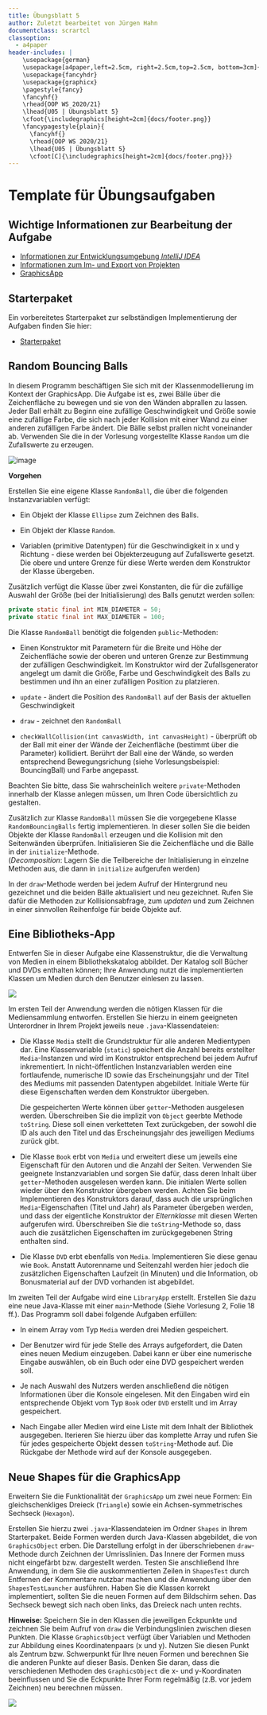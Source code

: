 ```yaml
---
title: Übungsblatt 5
author: Zuletzt bearbeitet von Jürgen Hahn
documentclass: scrartcl
classoption:
  - a4paper
header-includes: |
    \usepackage{german} 
    \usepackage[a4paper,left=2.5cm, right=2.5cm,top=2.5cm, bottom=3cm]{geometry}
    \usepackage{fancyhdr}
    \usepackage{graphicx}
    \pagestyle{fancy}
    \fancyhf{}
    \rhead{OOP WS 2020/21}
    \lhead{U05 | Übungsblatt 5}
    \cfoot{\includegraphics[height=2cm]{docs/footer.png}}
    \fancypagestyle{plain}{
      \fancyhf{}
      \rhead{OOP WS 2020/21}
      \lhead{U05 | Übungsblatt 5}
      \cfoot[C]{\includegraphics[height=2cm]{docs/footer.png}}}
---
```



# Template für Übungsaufgaben 

## Wichtige Informationen zur Bearbeitung der Aufgabe 
 - [Informationen zur Entwicklungsumgebung *IntelliJ IDEA*](https://elearning.uni-regensburg.de/mod/book/view.php?id=1480675)
 - [Informationen zum Im- und Export von Projekten](https://elearning.uni-regensburg.de/mod/book/view.php?id=1480675&chapterid=51551)
 - [GraphicsApp](https://elearning.uni-regensburg.de/mod/url/view.php?id=1482162)
 
## Starterpaket

Ein vorbereitetes Starterpaket zur selbständigen Implementierung der Aufgaben finden Sie hier:
 - [Starterpaket](https://github.com/OOP-Ubungen-WS2020-21/U05-GraphicsApp/archive/Starterpaket.zip)

## **Random Bouncing Balls**

In diesem Programm beschäftigen Sie sich mit der Klassenmodellierung im Kontext der GraphicsApp. 
Die Aufgabe ist es, zwei Bälle über die Zeichenfläche zu bewegen und sie 
von den Wänden abprallen zu lassen. Jeder Ball erhält zu Beginn eine zufällige
Geschwindigkeit und Größe sowie eine zufällige Farbe, die sich nach
jeder Kollision mit einer Wand zu einer anderen zufälligen Farbe ändert. Die Bälle selbst prallen nicht voneinander ab. Verwenden Sie die in der Vorlesung vorgestellte Klasse `Random` um die Zufallswerte zu
erzeugen.

![image](docs/screenshot_bouncingballs.png)

**Vorgehen**

Erstellen Sie eine eigene Klasse `RandomBall`, die über die folgenden
Instanzvariablen verfügt:

-   Ein Objekt der Klasse `Ellipse` zum Zeichnen des Balls.

-   Ein Objekt der Klasse `Random`.

-   Variablen (primitive Datentypen) für die Geschwindigkeit in x und y
    Richtung - diese werden bei Objekterzeugung auf Zufallswerte
    gesetzt. Die obere und untere Grenze für diese Werte werden dem
    Konstruktor der Klasse übergeben.

Zusätzlich verfügt die Klasse über zwei Konstanten, die für die
zufällige Auswahl der Größe (bei der Initialisierung) des Balls genutzt
werden sollen:

``` java
private static final int MIN_DIAMETER = 50;
private static final int MAX_DIAMETER = 100;
```

Die Klasse `RandomBall` benötigt die folgenden `public`-Methoden:

-   Einen Konstruktor mit Parametern für die Breite und Höhe der
    Zeichenfläche sowie der oberen und unteren Grenze zur Bestimmung
    der zufälligen Geschwindigkeit. Im Konstruktor wird der
    Zufallsgenerator angelegt um damit die Größe, Farbe und
    Geschwindigkeit des Balls zu bestimmen und ihn an einer zufälligen
    Position zu platzieren.

-   `update` - ändert die Position des `RandomBall` auf der Basis der
    aktuellen Geschwindigkeit

-   `draw` - zeichnet den `RandomBall`

-   `checkWallCollision(int canvasWidth, int canvasHeight)` - überprüft
    ob der Ball mit einer der Wände der Zeichenfläche (bestimmt über die
    Parameter) kollidiert. Berührt der Ball eine der Wände, so werden
    entsprechend Bewegungsrichung (siehe Vorlesungsbeispiel:
    BouncingBall) und Farbe angepasst.

Beachten Sie bitte, dass Sie wahrscheinlich weitere `private`-Methoden
innerhalb der Klasse anlegen müssen, um Ihren Code übersichtlich zu
gestalten.

Zusätzlich zur Klasse `RandomBall` müssen Sie die vorgegebene Klasse
`RandomBouncingBalls` fertig implementieren. In dieser sollen Sie die beiden Objekte der Klasse `RandomBall` erzeugen und die Kollision mit den Seitenwänden überprüfen. Initialisieren Sie die Zeichenfläche und die Bälle in der `initialize`-Methode.\
 (*Decomposition*: Lagern Sie die Teilbereiche der Initialisierung in einzelne Methoden aus, die dann in `initialize` aufgerufen werden)

In der `draw`-Methode werden bei jedem Aufruf der Hintergrund
neu gezeichnet und die beiden Bälle aktualisiert und neu gezeichnet.
Rufen Sie dafür die Methoden zur Kollisionsabfrage, zum *updaten* und
zum Zeichnen in einer sinnvollen Reihenfolge für beide Objekte auf.

## **Eine Bibliotheks-App**

Entwerfen Sie in dieser Aufgabe eine Klassenstruktur, die die Verwaltung
von Medien in einem Bibliothekskatalog abbildet. Der Katalog soll Bücher
und DVDs enthalten können; Ihre Anwendung nutzt die
implementierten Klassen um Medien durch den Benutzer einlesen zu
lassen.

![](docs/screenshot_library.png)

Im ersten Teil der Anwendung werden die nötigen Klassen für die
Mediensammlung entworfen. Erstellen Sie hierzu in einem geeigneten Unterordner in Ihrem Projekt jeweils neue `.java`-Klassendateien:

-   Die Klasse `Media` stellt die Grundstruktur für alle anderen
    Medientypen dar. Eine Klassenvariable (`static`) speichert die
    Anzahl bereits erstellter `Media`-Instanzen und wird im Konstruktor
    entsprechend bei jedem Aufruf inkrementiert. In nicht-öffentlichen
    Instanzvariablen werden eine fortlaufende, numerische ID sowie das
    Erscheinungsjahr und der Titel des Mediums mit passenden Datentypen
    abgebildet. Initiale Werte für diese Eigenschaften werden dem
    Konstruktor übergeben.

    Die gespeicherten Werte können über `getter`-Methoden ausgelesen
    werden. Überschreiben Sie die implizit von `Object` geerbte Methode
    `toString`. Diese soll einen verketteten Text zurückgeben, der
    sowohl die ID als auch den Titel und das Erscheinungsjahr des
    jeweiligen Mediums zurück gibt.

-   Die Klasse `Book` erbt von `Media` und erweitert diese um jeweils
    eine Eigenschaft für den Autoren und die Anzahl der Seiten.
    Verwenden Sie geeignete Instanzvariablen und sorgen Sie dafür, dass
    deren Inhalt über `getter`-Methoden ausgelesen werden kann. Die
    initialen Werte sollen wieder über den Konstruktor übergeben werden.
    Achten Sie beim Implementieren des Konstruktors darauf, dass auch
    die ursprünglichen `Media`-Eigenschaften (Titel und Jahr) als
    Parameter übergeben werden, und dass der eigentliche Konstruktor der
    *Elternklasse* mit diesen Werten aufgerufen wird. Überschreiben Sie
    die `toString`-Methode so, dass auch die zusätzlichen Eigenschaften
    im zurückgegebenen String enthalten sind.

-   Die Klasse `DVD` erbt ebenfalls von `Media`. Implementieren Sie
    diese genau wie `Book`. Anstatt Autorenname und Seitenzahl werden
    hier jedoch die zusätzlichen Eigenschaften Laufzeit (in Minuten) und die Information, ob Bonusmaterial auf der DVD vorhanden ist
    abgebildet.

Im zweiten Teil der Aufgabe wird eine `LibraryApp` erstellt. Erstellen Sie dazu eine neue Java-Klasse mit einer `main`-Methode (Siehe Vorlesung 2, Folie 18 ff.). Das Programm soll dabei
folgende Aufgaben erfüllen:

-   In einem Array vom Typ `Media` werden drei Medien gespeichert.

-   Der Benutzer wird für jede Stelle des Arrays aufgefordert, die Daten
    eines neuen Medium einzugeben. Dabei kann er über eine numerische
    Eingabe auswählen, ob ein Buch oder eine DVD gespeichert werden
    soll.

-   Je nach Auswahl des Nutzers werden anschließend die nötigen
    Informationen über die Konsole eingelesen. Mit den Eingaben wird ein
    entsprechende Objekt vom Typ `Book` oder `DVD` erstellt und im Array
    gespeichert.

-   Nach Eingabe aller Medien wird eine Liste mit dem Inhalt der
    Bibliothek ausgegeben. Iterieren Sie hierzu über das komplette Array
    und rufen Sie für jedes gespeicherte Objekt dessen
    `toString`-Methode auf. Die Rückgabe der Methode wird auf der
    Konsole ausgegeben.

## **Neue Shapes für die GraphicsApp**

Erweitern Sie die Funktionalität der `GraphicsApp` um zwei neue Formen:
Ein gleichschenkliges Dreieck (`Triangle`) sowie ein
Achsen-symmetrisches Sechseck (`Hexagon`). 

Erstellen Sie hierzu zwei `.java`-Klassendateien im Ordner `Shapes` in Ihrem Starterpaket. Beide Formen werden durch Java-Klassen abgebildet, die von `GraphicsObject` erben. Die Darstellung erfolgt in der überschriebenen `draw`-Methode durch
Zeichnen der Umrisslinien. Das Innere der Formen muss nicht eingefärbt
bzw. dargestellt werden. Testen Sie anschließend Ihre Anwendung, in dem
Sie die auskommentierten Zeilen in `ShapesTest` durch Entfernen der
Kommentare nutzbar machen und die Anwendung über den `ShapesTestLauncher` ausführen. Haben Sie die
Klassen korrekt implementiert, sollten Sie die neuen Formen auf dem
Bildschirm sehen. Das Sechseck bewegt sich nach oben links, das Dreieck
nach unten rechts.

**Hinweise:** Speichern Sie in den Klassen die jeweiligen Eckpunkte und
zeichnen Sie beim Aufruf von `draw` die Verbindungslinien zwischen
diesen Punkten. Die Klasse `GraphicsObject` verfügt über Variablen und
Methoden zur Abbildung eines Koordinatenpaars (x und y). Nutzen Sie
diesen Punkt als Zentrum bzw. Schwerpunkt für Ihre neuen Formen und
berechnen Sie die anderen Punkte auf dieser Basis. Denken Sie daran,
dass die verschiedenen Methoden des `GraphicsObject` die x- und
y-Koordinaten beeinflussen und Sie die Eckpunkte Ihrer Form regelmäßig
(z.B. vor jedem Zeichnen) neu berechnen müssen.

![](docs/screenshot_shapes.png)

